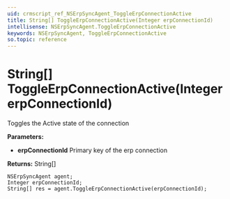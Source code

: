 ```yaml
---
uid: crmscript_ref_NSErpSyncAgent_ToggleErpConnectionActive
title: String[] ToggleErpConnectionActive(Integer erpConnectionId)
intellisense: NSErpSyncAgent.ToggleErpConnectionActive
keywords: NSErpSyncAgent, ToggleErpConnectionActive
so.topic: reference
---
```


# String[] ToggleErpConnectionActive(Integer erpConnectionId)

Toggles the Active state of the connection

**Parameters:**
 - **erpConnectionId** Primary key of the erp connection

**Returns:** String[]

```crmscript
NSErpSyncAgent agent;
Integer erpConnectionId;
String[] res = agent.ToggleErpConnectionActive(erpConnectionId);
```

